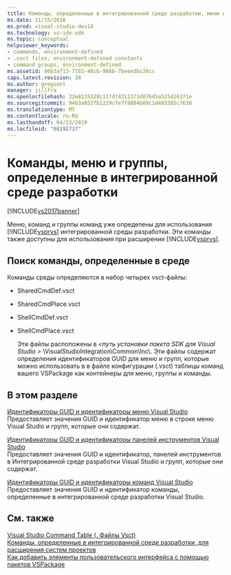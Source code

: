 ```yaml
---
title: Команды, определенные в интегрированной среде разработки, меню и групп | Документация Майкрософт
ms.date: 11/15/2016
ms.prod: visual-studio-dev14
ms.technology: vs-ide-sdk
ms.topic: conceptual
helpviewer_keywords:
- commands, environment-defined
- .vsct files, environment-defined constants
- command groups, environment-defined
ms.assetid: 86b3af13-7163-48c6-986b-7beeedbc26cc
caps.latest.revision: 28
ms.author: gregvanl
manager: jillfra
ms.openlocfilehash: 32e8135328c11fd74311371d07645a525426371e
ms.sourcegitcommit: 94b3a052fb1229c7e7f8804b09c1d403385c7630
ms.translationtype: MT
ms.contentlocale: ru-RU
ms.lasthandoff: 04/23/2019
ms.locfileid: "68192737"
---
```

# <a name="ide-defined-commands-menus-and-groups"></a>Команды, меню и группы, определенные в интегрированной среде разработки
[!INCLUDE[vs2017banner](../../includes/vs2017banner.md)]

Меню, команд и группы команд уже определены для использования [!INCLUDE[vsprvs](../../includes/vsprvs-md.md)] интегрированной среды разработки. Эти команды также доступны для использования при расширении [!INCLUDE[vsprvs](../../includes/vsprvs-md.md)].  
  
## <a name="finding-environment-defined-commands"></a>Поиск команды, определенные в среде  
 Команды среды определяются в набор четырех vsct-файлы:  
  
- SharedCmdDef.vsct  
  
- SharedCmdPlace.vsct  
  
- ShellCmdDef.vsct  
  
- ShellCmdPlace.vsct  
  
  Эти файлы расположены в  *\<путь установки пакета SDK для Visual Studio >* \VisualStudioIntegration\Common\Inc\\. Эти файлы содержат определения идентификаторов GUID для меню и групп, которые можно использовать в в файле конфигурации (.vsct) таблицы команд вашего VSPackage как контейнеры для меню, группы и команды.  
  
## <a name="in-this-section"></a>В этом разделе  
 [Идентификаторы GUID и идентификаторы меню Visual Studio](../../extensibility/internals/guids-and-ids-of-visual-studio-menus.md)  
 Предоставляет значения GUID и идентификатор меню в строке меню Visual Studio и групп, которые они содержат.  
  
 [Идентификаторы GUID и идентификаторы панелей инструментов Visual Studio](../../extensibility/internals/guids-and-ids-of-visual-studio-toolbars.md)  
 Предоставляет значения GUID и идентификатор, панелей инструментов в Интегрированной среде разработки Visual Studio и групп, которые они содержат.  
  
 [Идентификаторы GUID и идентификаторы команд Visual Studio](../../extensibility/internals/guids-and-ids-of-visual-studio-commands.md)  
 Предоставляет значения GUID и идентификатор команды, определенные в интегрированной среде разработки Visual Studio.  
  
## <a name="see-also"></a>См. также  
 [Visual Studio Command Table (. Файлы Vsct)](../../extensibility/internals/visual-studio-command-table-dot-vsct-files.md)   
 [Команды, определенные в интегрированной среде разработки, для расширения систем проектов](../../extensibility/internals/ide-defined-commands-for-extending-project-systems.md)   
 [Как добавить элементы пользовательского интерфейса с помощью пакетов VSPackage](../../extensibility/internals/how-vspackages-add-user-interface-elements.md)

